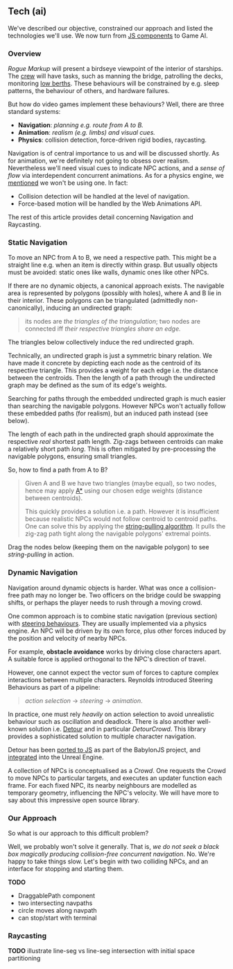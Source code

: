 ## Tech (ai)

We've described our objective, constrained our approach and listed the technologies we'll use.
We now turn from [JS components](2#tech1--react-function-components "@anchor") to Game AI.

### Overview

_Rogue Markup_ will present a birdseye viewpoint of the interior of starships.
The [crew](https://wiki.travellerrpg.com/Crew "@new-tab") will have tasks, such as manning the bridge, patrolling the decks, monitoring [low berths](https://wiki.travellerrpg.com/Low_Passage "@new-tab").
These behaviours will be constrained by e.g. sleep patterns, the behaviour of others, and hardware failures.

But how do video games implement these behaviours?
Well, there are three standard systems:

- **Navigation**: _planning e.g. route from A to B._
- **Animation**: _realism (e.g. limbs) and visual cues._
- **Physics**: collision detection, force-driven rigid bodies, raycasting.

Navigation is of central importance to us and will be discussed shortly.
As for animation, we're definitely not going to obsess over realism.
Nevertheless we'll need visual cues to indicate NPC actions,
and a _sense of flow_ via interdependent concurrent animations.
As for a physics engine, we [mentioned](1#constraints--game-mechanics "@anchor") we won't be using one. In fact:

- Collision detection will be handled at the level of navigation.
- Force-based motion will be handled by the Web Animations API.

The rest of this article provides detail concerning Navigation and Raycasting.

### Static Navigation

To move an NPC from A to B, we need a respective path.
This might be a straight line e.g. when an item is directly within grasp.
But usually objects must be avoided: static ones like walls, dynamic ones like other NPCs.

If there are no dynamic objects, a canonical approach exists.
The navigable area is represented by polygons (possibly with holes), where A and B lie in their interior. These polygons can be triangulated (admittedly non-canonically), inducing an undirected graph:

> its nodes are _the triangles of the triangulation_; two nodes are connected iff _their respective triangles share an edge._

The triangles below collectively induce the red undirected graph.

<div
  class="tabs"
  name="nav-graph-demo"
  height="300"
  enabled="false"
  tabs="[
     { key: 'component', filepath: 'example/NavGraph#301' },
     { key: 'component', filepath: 'example/NavGraph#302' },
   ]"
></div>


Technically, an undirected graph is just a symmetric binary relation.
We have made it concrete by depicting each node as the centroid of its respective triangle.
This provides a weight for each edge i.e. the distance between the centroids.
Then the length of a path through the undirected graph may be defined as the sum of its edge's weights.

<aside title="why-we-abstract">

Searching for paths through the embedded undirected graph is much easier than searching the navigable polygons.
However NPCs won't actually follow these embedded paths (for realism),
but an induced path instead (see below).

</aside>

<aside>

The length of each path in the undirected graph should approximate the respective _real_ shortest path length.
Zig-zags between centroids can make a relatively short path _long_. This is often mitigated by pre-processing the navigable polygons, ensuring small triangles.

</aside>

So, how to find a path from A to B?

> Given A and B we have two triangles (maybe equal), so two nodes, hence may apply [A*](https://en.wikipedia.org/wiki/A*_search_algorithm) using our chosen edge weights (distance between centroids).
>
> This quickly provides a solution i.e. a path.
> However it is insufficient because realistic NPCs would not follow centroid to centroid paths.
> One can solve this by applying the [string-pulling algorithm](http://digestingduck.blogspot.com/2010/03/simple-stupid-funnel-algorithm.html).
> It pulls the zig-zag path tight along the navigable polygons' extremal points.

Drag the nodes below (keeping them on the navigable polygon) to see _string-pulling_ in action.

<div
  class="tabs"
  name="nav-string-pull-demo"
  height="400"
  enabled="false"
  tabs="[
     { key: 'component', filepath: 'example/NavStringPull' },
   ]"
></div>

<!-- 
Importantly, we are not avoiding obstacles as we encounter them, in the sense of [robotics]((https://en.wikibooks.org/wiki/Robotics/Navigation/Collision_Avoidance#cite_note-1)).
We know exactly where each NPC is going because (a) we previously set them in motion, (b) we do not rely on unpredictable force-based simulations. Having complete information does not make the problem any less important: Turing's [original paper](https://en.wikipedia.org/wiki/Computing_Machinery_and_Intelligence "Computing Machinery and Intelligence") was about the _appearance_ of intelligence, not solving real-world sensory robotics. -->

### Dynamic Navigation

<!-- __TODO__ mention other approaches; consider case of two agents, which stop and start in some manner -->

Navigation around dynamic objects is harder.
What was once a collision-free path may no longer be.
Two officers on the bridge could be swapping shifts,
or perhaps the player needs to rush through a moving crowd.

One common approach is to combine static navigation (previous section) with [steering behaviours](https://www.researchgate.net/publication/2495826_Steering_Behaviors_For_Autonomous_Characters).
They are usually implemented via a physics engine.
An NPC will be driven by its own force, plus other forces induced by the position and velocity of nearby NPCs.

<aside>

For example, **obstacle avoidance** works by driving close characters apart.
A suitable force is applied orthogonal to the NPC's direction of travel.

</aside>

However, one cannot expect the vector sum of forces to capture complex interactions between multiple characters.
Reynolds introduced Steering Behaviours as part of a pipeline:
> _action selection_ → _steering_ → _animation_.

In practice, one must rely _heavily_ on action selection to avoid unrealistic behaviour such as oscillation and deadlock.
There is also another well-known solution i.e. [Detour](https://github.com/recastnavigation/recastnavigation#detour) and in particular _DetourCrowd_. This library provides a sophisticated solution to multiple character navigation.

<aside>

Detour has been [ported to JS](https://github.com/BabylonJS/Extensions/tree/master/recastjs) as part of the BabylonJS project,
and [integrated](https://docs.unrealengine.com/4.27/en-US/API/Runtime/Navmesh/DetourCrowd/dtCrowd/) into the Unreal Engine.

</aside>

A collection of NPCs is conceptualised as a _Crowd_.
One requests the Crowd to move NPCs to particular targets, and executes an updater function each frame.
For each fixed NPC, its nearby neighbours are modelled as temporary geometry, influencing the NPC's velocity.
We will have more to say about this impressive open source library.

### Our Approach

So what is our approach to this difficult problem?

Well, we probably won't solve it generally. That is,
_we do not seek a black box magically producing collision-free concurrent navigation_.
No. We're happy to take things slow. Let's begin with two colliding NPCs, and an interface for stopping and starting them.

<div
  class="tabs"
  name="nav-collide-demo"
  height="400"
  enabled="false"
  tabs="[
     { key: 'component', filepath: 'example/NavCollide' },
   ]"
></div>

__TODO__
- DraggablePath component
- two intersecting navpaths
- circle moves along navpath
- can stop/start with terminal


### Raycasting

__TODO__ illustrate line-seg vs line-seg intersection with initial space partitioning


<div
  class="tabs"
  name="nav-doors-demo"
  height="400"
  enabled="false"
  tabs="[
     { key: 'component', filepath: 'example/DoorsDemo#101' },
     { key: 'component', filepath: 'example/DoorsDemo#301' },
   ]"
></div>
